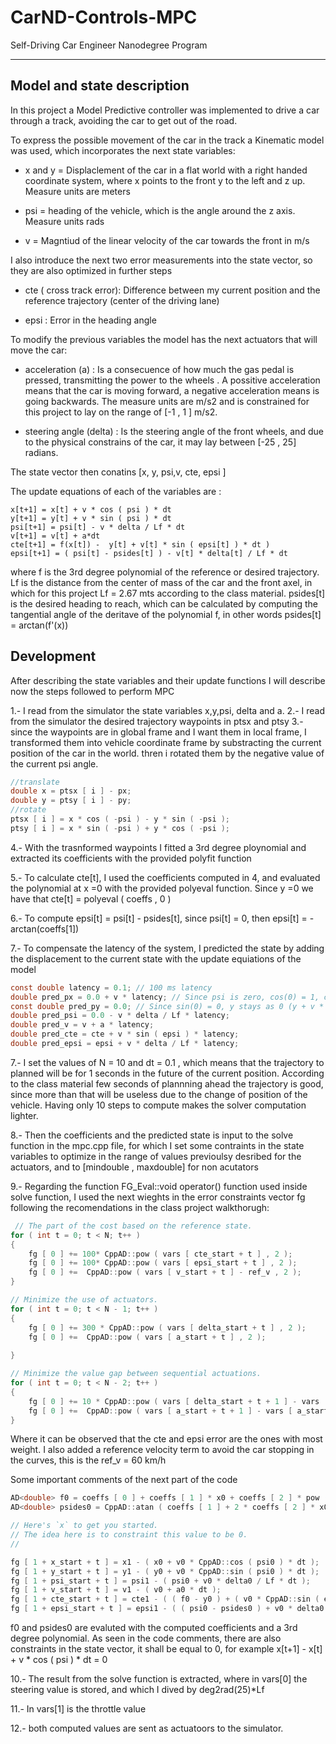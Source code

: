 # CarND-Controls-MPC
Self-Driving Car Engineer Nanodegree Program

---
## Model and state description
In this project a Model Predictive controller was implemented to drive a car through a track, avoiding the car to get out of the road. 

To express the possible movement of the car in the track a Kinematic model was used, which incorporates the next state variables:

* x and y = Displaclement of the car in a flat world with a right handed coordinate system, where x points to the front y to the left and z up. Measure units are meters

* psi = heading of the vehicle, which is the angle around the z axis. Measure units rads

* v = Magntiud of the linear velocity of the car towards the front in m/s 

I also introduce the next two error measurements into the state vector, so they are also optimized in further steps

* cte ( cross track  error): Difference between my current position and the reference trajectory (center of the driving lane)

* epsi : Error in the heading angle 

To modify the previous variables the model has the next actuators that will move the car:

* acceleration (a) : Is a consecuence of how much the gas pedal is pressed, transmitting the power to the wheels . A possitive acceleration means that the car is moving forward, a negative acceleration means is going backwards. The measure units are m/s2 and is constrained for this project to lay on the range of [-1 , 1 ]  m/s2.

* steering angle (delta) : Is the steering angle of the front wheels, and due to the physical constrains of the car, it may lay between [-25 , 25] radians. 

The state vector then conatins [x, y, psi,v, cte, epsi ] 

The update equations of each of the variables are :
```
x[t+1] = x[t] + v * cos ( psi ) * dt
y[t+1] = y[t] + v * sin ( psi ) * dt 
psi[t+1] = psi[t] - v * delta / Lf * dt
v[t+1] = v[t] + a*dt
cte[t+1] = f(x[t]) -  y[t] + v[t] * sin ( epsi[t] ) * dt )
epsi[t+1] = ( psi[t] - psides[t] ) - v[t] * delta[t] / Lf * dt
```
where f is the 3rd degree polynomial of the reference or desired trajectory. 
Lf is the distance from the center of mass of the car and the front axel, in which for this project Lf = 2.67 mts according to the class material. 
psides[t] is the desired heading to reach, which can be calculated by computing the tangential angle of the deritave of the polynomial f, in other words psides[t] = arctan(f'(x))

## Development

After describing the state variables and their update functions I will describe now the steps followed to perform MPC

1.- I read from the simulator the state variables x,y,psi, delta and a. 
2.- I read from the simulator the desired trajectory waypoints in ptsx and ptsy
3.- since the waypoints are in global frame and I want them in local frame, I transformed them into vehicle coordinate frame by substracting the current position of the car in the world. thren i rotated them by the negative value of the current psi angle.

```c
//translate
double x = ptsx [ i ] - px;
double y = ptsy [ i ] - py;
//rotate 
ptsx [ i ] = x * cos ( -psi ) - y * sin ( -psi );
ptsy [ i ] = x * sin ( -psi ) + y * cos ( -psi );
```

4.- With the trasnformed waypoints I fitted a 3rd degree ploynomial and extracted its coefficients with the provided polyfit function

5.- To calculate cte[t], I used the coefficients computed in 4, and evaluated the polynomial at x =0  with the provided polyeval function. Since y =0 we have that cte[t] = polyeval ( coeffs , 0 )

6.-  To compute epsi[t] = psi[t] - psides[t], since psi[t] = 0, then epsi[t] = -arctan(coeffs[1])

7.- To compensate the latency of the system, I predicted the state by adding the displacement to the current state with the update equiations of the model
```c
const double latency = 0.1; // 100 ms latency
double pred_px = 0.0 + v * latency; // Since psi is zero, cos(0) = 1, can leave out
const double pred_py = 0.0; // Since sin(0) = 0, y stays as 0 (y + v * 0 * dt)
double pred_psi = 0.0 - v * delta / Lf * latency; 
double pred_v = v + a * latency;
double pred_cte = cte + v * sin ( epsi ) * latency;
double pred_epsi = epsi + v * delta / Lf * latency;
```        
7.- I set the values of N = 10 and dt = 0.1 , which means that the trajectory to planned will be for 1 seconds in the future of the current position. According to the class material few seconds of plannning ahead the trajectory is good, since more than that will be useless due to the change of position of the vehicle. Having only 10 steps to compute makes the solver computation lighter. 

8.- Then the coefficients and the predicted state is input to the solve function in the mpc.cpp file, for which I set some contraints in the state variables to optimize in the range of values previoulsy desribed for the actuators, and to [mindouble , maxdouble] for non acutators

9.- Regarding the function FG_Eval::void operator() function used inside solve function, I used the next wieghts in the error constraints vector fg following the recomendations in the class project walkthorugh:
```c
 // The part of the cost based on the reference state.
for ( int t = 0; t < N; t++ )
{
    fg [ 0 ] += 100* CppAD::pow ( vars [ cte_start + t ] , 2 );
    fg [ 0 ] += 100* CppAD::pow ( vars [ epsi_start + t ] , 2 );
    fg [ 0 ] +=  CppAD::pow ( vars [ v_start + t ] - ref_v , 2 );
}

// Minimize the use of actuators.
for ( int t = 0; t < N - 1; t++ )
{
    fg [ 0 ] += 300 * CppAD::pow ( vars [ delta_start + t ] , 2 );
    fg [ 0 ] +=  CppAD::pow ( vars [ a_start + t ] , 2 );
   
}

// Minimize the value gap between sequential actuations.
for ( int t = 0; t < N - 2; t++ )
{
    fg [ 0 ] += 10 * CppAD::pow ( vars [ delta_start + t + 1 ] - vars [ delta_start + t ] , 2 );
    fg [ 0 ] +=  CppAD::pow ( vars [ a_start + t + 1 ] - vars [ a_start + t ] , 2 );
}
```

Where it can be observed that the cte and epsi error are the ones with most weight. I also added a reference velocity term to avoid the car stopping in the curves, this is the ref_v = 60 km/h

Some important comments of the next part of the code 

```c
AD<double> f0 = coeffs [ 0 ] + coeffs [ 1 ] * x0 + coeffs [ 2 ] * pow ( x0 , 2 ) + coeffs [ 3 ] * pow ( x0 , 3 );
AD<double> psides0 = CppAD::atan ( coeffs [ 1 ] + 2 * coeffs [ 2 ] * x0 + 3 * coeffs [ 3 ] * pow ( x0 , 2 ) );

// Here's `x` to get you started.
// The idea here is to constraint this value to be 0.
//

fg [ 1 + x_start + t ] = x1 - ( x0 + v0 * CppAD::cos ( psi0 ) * dt );
fg [ 1 + y_start + t ] = y1 - ( y0 + v0 * CppAD::sin ( psi0 ) * dt );
fg [ 1 + psi_start + t ] = psi1 - ( psi0 + v0 * delta0 / Lf * dt );
fg [ 1 + v_start + t ] = v1 - ( v0 + a0 * dt );
fg [ 1 + cte_start + t ] = cte1 - ( ( f0 - y0 ) + ( v0 * CppAD::sin ( epsi0 ) * dt ) );
fg [ 1 + epsi_start + t ] = epsi1 - ( ( psi0 - psides0 ) + v0 * delta0 / Lf * dt );
```
 f0 and psides0 are evaluted with the computed coefficients and a 3rd degree polynomial. As seen in the code comments, there are also constraints in the state vector, it shall be equal to 0, for example x[t+1] - x[t] + v * cos ( psi ) * dt = 0
 

10.- The result from the solve function is extracted, where in vars[0] the steering value is stored, and which I dived by deg2rad(25)*Lf

11.- In vars[1] is the throttle value

12.- both computed values are sent as actuatoors to the simulator. 


 
